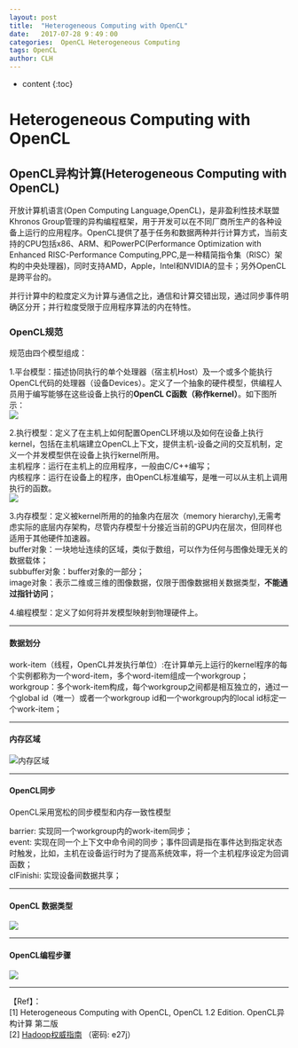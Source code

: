 ```yaml
---
layout: post
title:  "Heterogeneous Computing with OpenCL"
date:   2017-07-28 9：49：00
categories:  OpenCL Heterogeneous Computing
tags: OpenCL
author: CLH
---
```


* content
{:toc}

# Heterogeneous Computing with OpenCL #
## OpenCL异构计算(Heterogeneous Computing with OpenCL) ##

开放计算机语言(Open Computing Language,OpenCL)，是非盈利性技术联盟Khronos Group管理的异构编程框架，用于开发可以在不同厂商所生产的各种设备上运行的应用程序。OpenCL提供了基于任务和数据两种并行计算方式，当前支持的CPU包括x86、ARM、和PowerPC(Performance Optimization with Enhanced RISC-Performance Computing,PPC,是一种精简指令集（RISC）架构的中央处理器)，同时支持AMD，Apple，Intel和NVIDIA的显卡；另外OpenCL是跨平台的。    

并行计算中的粒度定义为计算与通信之比，通信和计算交错出现，通过同步事件明确区分开；并行粒度受限于应用程序算法的内在特性。  
### OpenCL规范 ###
规范由四个模型组成：   

1.平台模型：描述协同执行的单个处理器（宿主机Host）及一个或多个能执行OpenCL代码的处理器（设备Devices）。定义了一个抽象的硬件模型，供编程人员用于编写能够在这些设备上执行的**OpenCL C函数（称作kernel）**。如下图所示：     
![](http://i.imgur.com/UEGdaTO.jpg)    

2.执行模型：定义了在主机上如何配置OpenCL环境以及如何在设备上执行kernel，包括在主机端建立OpenCL上下文，提供主机-设备之间的交互机制，定义一个并发模型供在设备上执行kernel所用。     
主机程序：运行在主机上的应用程序，一般由C/C++编写；   
内核程序：运行在设备上的程序，由OpenCL标准编写，是唯一可以从主机上调用执行的函数。   
![](http://i.imgur.com/d5neEv7.jpg)      

3.内存模型：定义被kernel所用的的抽象内在层次（memory hierarchy),无需考虑实际的底层内存架构，尽管内存模型十分接近当前的GPU内在层次，但同样也适用于其他硬件加速器。      
buffer对象：一块地址连续的区域，类似于数组，可以作为任何与图像处理无关的数据载体；  
subbuffer对象：buffer对象的一部分；   
image对象：表示二维或三维的图像数据，仅限于图像数据相关数据类型，**不能通过指针访问**；    

4.编程模型：定义了如何将并发模型映射到物理硬件上。     

----------


#### 数据划分 ####

work-item（线程，OpenCL并发执行单位）:在计算单元上运行的kernel程序的每个实例都称为一个word-item，多个word-item组成一个workgroup；    
workgroup：多个work-item构成，每个workgroup之间都是相互独立的，通过一个global id（唯一）或者一个workgroup id和一个workgroup内的local id标定一个work-item；     

----------

#### 内存区域 ####
     

![内存区域](http://i.imgur.com/cdcVHKP.jpg)    

----------

#### OpenCL同步 ####
OpenCL采用宽松的同步模型和内存一致性模型   
  
barrier: 实现同一个workgroup内的work-item同步；   
event:   实现在同一个上下文中命令间的同步；事件回调是指在事件达到指定状态时触发，比如，主机在设备运行时为了提高系统效率，将一个主机程序设定为回调函数；    
clFinishi: 实现设备间数据共享；              

----------
#### OpenCL 数据类型 ####
![](http://i.imgur.com/jse2aNM.jpg)   

----------

#### OpenCL编程步骤 ####
![](http://i.imgur.com/YBPhcaw.jpg)   


----------
【Ref】：     
[1] Heterogeneous Computing with OpenCL, OpenCL 1.2 Edition. OpenCL异构计算 第二版   
[2] [Hadoop权威指南](https://pan.baidu.com/s/1eRKAmdG)  （密码: e27j） 
	